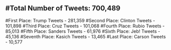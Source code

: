 #Total Number of Tweets: 700,489 
---
#First Place: Trump Tweets - 281,359
#Second Place: Clinton Tweets - 101,898
#Third Place: Cruz Tweets - 101,068
#Fourth Place: Rubio Tweets - 85,013
#Fifth Place: Sanders Tweets - 61,976
#Sixth Place: Jeb! Tweets - 45,136
#Seventh Place: Kasich Tweets - 13,465
#Last Place: Carson Tweets - 10,577
